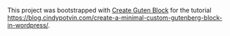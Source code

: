 This project was bootstrapped with [Create Guten Block](https://github.com/ahmadawais/create-guten-block) for the tutorial https://blog.cindypotvin.com/create-a-minimal-custom-gutenberg-block-in-wordpress/.
